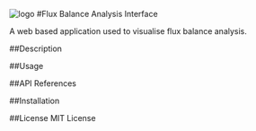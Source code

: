 ![logo](http://45.55.193.224/logo_grey.png) 
#Flux Balance Analysis Interface

A web based application used to visualise flux balance analysis.

##Description

##Usage

##API References
  
##Installation

##License
MIT License
